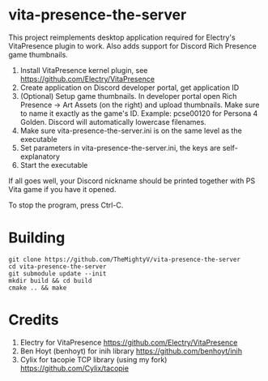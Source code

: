 # vita-presence-the-server
This project reimplements desktop application required for Electry's VitaPresence plugin to work. Also adds support for Discord Rich Presence game thumbnails.

1. Install VitaPresence kernel plugin, see https://github.com/Electry/VitaPresence
2. Create application on Discord developer portal, get application ID
3. (Optional) Setup game thumbnails. In developer portal open Rich Presence -> Art Assets (on the right) and upload thumbnails. Make sure to name it exactly as the game's ID. Example: pcse00120 for Persona 4 Golden. Discord will automatically lowercase filenames.
4. Make sure vita-presence-the-server.ini is on the same level as the executable
5. Set parameters in vita-presence-the-server.ini, the keys are self-explanatory
6. Start the executable

If all goes well, your Discord nickname should be printed together with PS Vita game if you have it opened.

To stop the program, press Ctrl-C.

# Building
```
git clone https://github.com/TheMightyV/vita-presence-the-server
cd vita-presence-the-server
git submodule update --init
mkdir build && cd build
cmake .. && make
```

# Credits
1. Electry for VitaPresence https://github.com/Electry/VitaPresence
2. Ben Hoyt (benhoyt) for inih library https://github.com/benhoyt/inih
3. Cylix for tacopie TCP library (using my fork) https://github.com/Cylix/tacopie

